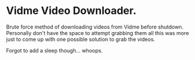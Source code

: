 # Vidme Video Downloader.

Brute force method of downloading videos from Vidme before shutdown.
Personally don't have the space to attempt grabbing them all this was
more just to come up with one possible solution to grab the videos.

Forgot to add a sleep though... whoops.

